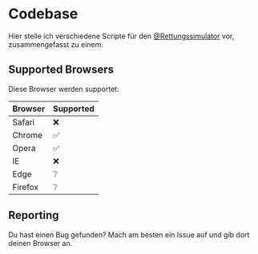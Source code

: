 # Codebase
Hier stelle ich verschiedene Scripte für den [@Rettungssimulator](https://github.com/Rettungssimulator) vor, zusammengefasst zu einem.

## Supported Browsers

Diese Browser werden supportet:

| Browser | Supported          |
| ------- | ------------------ |
| Safari  | :x:                |
| Chrome  | :white_check_mark: |
| Opera   | :white_check_mark: |
| IE      | :x:                |
| Edge    | :grey_question:    |
| Firefox | :grey_question:    |

## Reporting
Du hast einen Bug gefunden? Mach am besten ein Issue auf und gib dort deinen Browser an.
